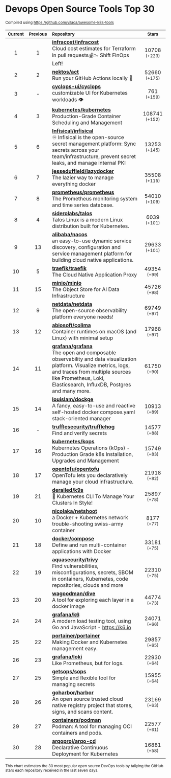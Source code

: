 # Devops Open Source Tools Top 30
<sup>Compiled using https://github.com/vilaca/awesome-k8s-tools</sup>
<div align="center">

|<sub>Current</sub>|<sub>Previous</sub>|<sub>Repository</sub>|<sub>Stars</sub>|
|:---:|:---:|:---|:---:|
|1|1|[**infracost/infracost**](https://github.com/infracost/infracost)<br/>Cloud cost estimates for Terraform in pull requests💰📉 Shift FinOps Left!|10708 <sup>(+223)</sup>|
|2|2|[**nektos/act**](https://github.com/nektos/act)<br/>Run your GitHub Actions locally 🚀|52660 <sup>(+175)</sup>|
|3|-|[**cyclops-ui/cyclops**](https://github.com/cyclops-ui/cyclops)<br/>customizable UI for Kubernetes workloads  👁️|761 <sup>(+159)</sup>|
|4|3|[**kubernetes/kubernetes**](https://github.com/kubernetes/kubernetes)<br/>Production-Grade Container Scheduling and Management|108741 <sup>(+152)</sup>|
|5|6|[**Infisical/infisical**](https://github.com/Infisical/infisical)<br/>♾ Infisical is the open-source secret management platform: Sync secrets across your team/infrastructure, prevent secret leaks, and manage internal PKI|13253 <sup>(+145)</sup>|
|6|7|[**jesseduffield/lazydocker**](https://github.com/jesseduffield/lazydocker)<br/>The lazier way to manage everything docker|35508 <sup>(+115)</sup>|
|7|8|[**prometheus/prometheus**](https://github.com/prometheus/prometheus)<br/>The Prometheus monitoring system and time series database.|54010 <sup>(+109)</sup>|
|8|4|[**siderolabs/talos**](https://github.com/siderolabs/talos)<br/>Talos Linux is a modern Linux distribution built for Kubernetes.|6039 <sup>(+101)</sup>|
|9|13|[**alibaba/nacos**](https://github.com/alibaba/nacos)<br/>an easy-to-use dynamic service discovery, configuration and service management platform for building cloud native applications.|29633 <sup>(+101)</sup>|
|10|5|[**traefik/traefik**](https://github.com/traefik/traefik)<br/>The Cloud Native Application Proxy|49354 <sup>(+99)</sup>|
|11|15|[**minio/minio**](https://github.com/minio/minio)<br/>The Object Store for AI Data Infrastructure|45726 <sup>(+98)</sup>|
|12|9|[**netdata/netdata**](https://github.com/netdata/netdata)<br/>The open-source observability platform everyone needs!|69749 <sup>(+97)</sup>|
|13|12|[**abiosoft/colima**](https://github.com/abiosoft/colima)<br/>Container runtimes on macOS (and Linux) with minimal setup|17968 <sup>(+97)</sup>|
|14|11|[**grafana/grafana**](https://github.com/grafana/grafana)<br/>The open and composable observability and data visualization platform. Visualize metrics, logs, and traces from multiple sources like Prometheus, Loki, Elasticsearch, InfluxDB, Postgres and many more. |61750 <sup>(+90)</sup>|
|15|14|[**louislam/dockge**](https://github.com/louislam/dockge)<br/>A fancy, easy-to-use and reactive self-hosted docker compose.yaml stack-oriented manager|10913 <sup>(+89)</sup>|
|16|-|[**trufflesecurity/trufflehog**](https://github.com/trufflesecurity/trufflehog)<br/>Find and verify secrets|14577 <sup>(+88)</sup>|
|17|16|[**kubernetes/kops**](https://github.com/kubernetes/kops)<br/>Kubernetes Operations (kOps) - Production Grade k8s Installation, Upgrades and Management|15749 <sup>(+83)</sup>|
|18|17|[**opentofu/opentofu**](https://github.com/opentofu/opentofu)<br/>OpenTofu lets you declaratively manage your cloud infrastructure.|21918 <sup>(+82)</sup>|
|19|21|[**derailed/k9s**](https://github.com/derailed/k9s)<br/>🐶 Kubernetes CLI To Manage Your Clusters In Style!|25897 <sup>(+78)</sup>|
|20|10|[**nicolaka/netshoot**](https://github.com/nicolaka/netshoot)<br/>a Docker + Kubernetes network trouble-shooting swiss-army container|8177 <sup>(+77)</sup>|
|21|18|[**docker/compose**](https://github.com/docker/compose)<br/>Define and run multi-container applications with Docker|33181 <sup>(+75)</sup>|
|22|19|[**aquasecurity/trivy**](https://github.com/aquasecurity/trivy)<br/>Find vulnerabilities, misconfigurations, secrets, SBOM in containers, Kubernetes, code repositories, clouds and more|22310 <sup>(+75)</sup>|
|23|20|[**wagoodman/dive**](https://github.com/wagoodman/dive)<br/>A tool for exploring each layer in a docker image|44774 <sup>(+73)</sup>|
|24|24|[**grafana/k6**](https://github.com/grafana/k6)<br/>A modern load testing tool, using Go and JavaScript - https://k6.io|24071 <sup>(+66)</sup>|
|25|22|[**portainer/portainer**](https://github.com/portainer/portainer)<br/>Making Docker and Kubernetes management easy.|29857 <sup>(+65)</sup>|
|26|23|[**grafana/loki**](https://github.com/grafana/loki)<br/>Like Prometheus, but for logs.|22930 <sup>(+64)</sup>|
|27|25|[**getsops/sops**](https://github.com/getsops/sops)<br/>Simple and flexible tool for managing secrets|15955 <sup>(+64)</sup>|
|28|26|[**goharbor/harbor**](https://github.com/goharbor/harbor)<br/>An open source trusted cloud native registry project that stores, signs, and scans content.|23169 <sup>(+63)</sup>|
|29|27|[**containers/podman**](https://github.com/containers/podman)<br/>Podman: A tool for managing OCI containers and pods.|22577 <sup>(+61)</sup>|
|30|28|[**argoproj/argo-cd**](https://github.com/argoproj/argo-cd)<br/>Declarative Continuous Deployment for Kubernetes|16881 <sup>(+58)</sup>|


</div>

<sub>This chart estimates the 30 most popular open source DevOps tools by tallying the GitHub stars each repository received in the last seven days.</sub>
